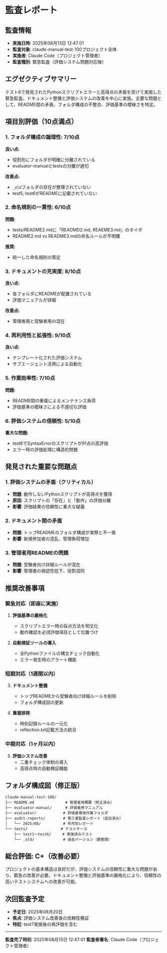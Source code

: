 # 監査レポート

## 監査情報
- **実施日時**: 2025年08月13日 12:47:01
- **監査対象**: claude-manual-test-100プロジェクト全体
- **実施者**: Claude Code（プロジェクト管理者）
- **監査種別**: 緊急監査（評価システム問題対応後）

## エグゼクティブサマリー

テスト6で発見されたPythonスクリプトエラーと高得点の矛盾を受けて実施した緊急監査。ドキュメント整備と評価システムの改善を中心に実施。主要な問題として、README間の矛盾、フォルダ構成の不整合、評価基準の曖昧さを特定。

## 項目別評価（10点満点）

### 1. フォルダ構成の論理性: 7/10点
**良い点:**
- 役割別にフォルダが明確に分離されている
- evaluator-manualとtestsの分離が適切

**改善点:**
- `_old`フォルダの存在が整理されていない
- test5, test6がREADMEに記載されていない

### 2. 命名規則の一貫性: 6/10点
**問題:**
- tests/README2.mdに「READMD2.md, REAEME3.md」のタイポ
- README2.md vs README3.mdの命名ルールが不明確

**推奨:**
- 統一した命名規則の策定

### 3. ドキュメントの充実度: 8/10点
**良い点:**
- 各フォルダにREADMEが配置されている
- 評価マニュアルが詳細

**改善点:**
- 管理者用と受験者用の混在

### 4. 再利用性と拡張性: 9/10点
**良い点:**
- テンプレート化された評価システム
- サブエージェント活用による自動化

### 5. 作業効率性: 7/10点
**問題:**
- README間の重複によるメンテナンス負荷
- 評価基準の曖昧さによる不適切な評価

### 6. 評価システムの信頼性: 5/10点
**重大な問題:**
- test6でSyntaxErrorのスクリプトが91点の高評価
- エラー時の評価処理に構造的問題

## 発見された重要な問題点

### 1. 評価システムの矛盾（クリティカル）
- **問題**: 動作しないPythonスクリプトが高得点を獲得
- **原因**: スクリプトの「存在」と「動作」の評価分離
- **影響**: 評価結果の信頼性に重大な疑義

### 2. ドキュメント間の矛盾
- **問題**: トップREADMEのフォルダ構成が実際と不一致
- **影響**: 新規参加者の混乱、管理負荷増加

### 3. 管理者用READMEの問題
- **問題**: 受験者向け詳細ルールが混在
- **影響**: 管理者の視認性低下、役割混同

## 推奨改善事項

### 緊急対応（即座に実施）
1. **評価基準の厳格化**
   - スクリプトエラー時の採点方法を明文化
   - 動作確認を必須評価項目として位置づけ

2. **自動検証ツールの導入**
   - 全Pythonファイルの構文チェック自動化
   - エラー発生時のアラート機能

### 短期対応（1週間以内）
3. **ドキュメント整備**
   - トップREADMEから受験者向け詳細ルールを削除
   - フォルダ構成図の更新

4. **重複排除**
   - 時刻記録ルールの一元化
   - reflection.txt記載方法の統合

### 中期対応（1ヶ月以内）
5. **評価システム改善**
   - 二重チェック体制の導入
   - 高得点時の自動検証機能

## フォルダ構成図（修正版）

```
claude-manual-test-100/
├── README.md              # 管理者用概要（修正済み）
├── evaluator-manual/      # 評価者用マニュアル
├── evaluator/            # 評価者専用作業フォルダ
├── audit-reports/        # 第三者監査レポート（追加済み）
│   └── 2025/08/          # 年月別レポート
└── tests/               # テストケース
    ├── test1〜test6/     # 実施済みテスト
    └── _old/             # 過去バージョン（要整理）
```

## 総合評価: C+（改善必要）

プロジェクトの基本構造は良好だが、評価システムの信頼性に重大な問題があり、緊急の改善が必要。ドキュメント整備と評価基準の厳格化により、信頼性の高いテストシステムへの改善が可能。

## 次回監査予定
- **予定日**: 2025年08月20日
- **焦点**: 評価システム改善後の信頼性検証
- **特記**: test7実施後の再評価を含む

---
**監査完了時刻**: 2025年08月13日 12:47:01
**監査者署名**: Claude Code（プロジェクト管理者）